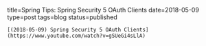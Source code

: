 
title=Spring Tips: Spring Security 5 OAuth Clients
date=2018-05-09
type=post
tags=blog
status=published
~~~~~~
[(2018-05-09) Spring Security 5 OAuth Clients](https://www.youtube.com/watch?v=gSUeGi4sLlA) 
            